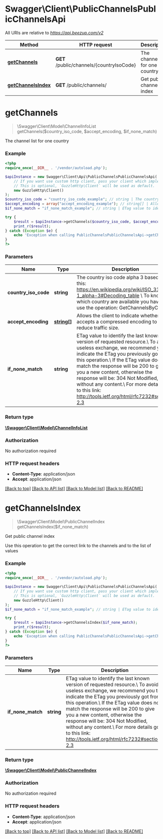 # Swagger\Client\PublicChannelsPublicChannelsApi

All URIs are relative to *https://api.beezup.com/v2*

Method | HTTP request | Description
------------- | ------------- | -------------
[**getChannels**](PublicChannelsPublicChannelsApi.md#getChannels) | **GET** /public/channels/{countryIsoCode} | The channel list for one country
[**getChannelsIndex**](PublicChannelsPublicChannelsApi.md#getChannelsIndex) | **GET** /public/channels/ | Get public channel index


# **getChannels**
> \Swagger\Client\Model\ChannelInfoList getChannels($country_iso_code, $accept_encoding, $if_none_match)

The channel list for one country

### Example
```php
<?php
require_once(__DIR__ . '/vendor/autoload.php');

$apiInstance = new Swagger\Client\Api\PublicChannelsPublicChannelsApi(
    // If you want use custom http client, pass your client which implements `GuzzleHttp\ClientInterface`.
    // This is optional, `GuzzleHttp\Client` will be used as default.
    new GuzzleHttp\Client()
);
$country_iso_code = "country_iso_code_example"; // string | The country iso code alpha 3 based on this: https://en.wikipedia.org/wiki/ISO_3166-1_alpha-3#Decoding_table \\ To know which country are available you have to use the operation: GetChannelsByCountry
$accept_encoding = array("accept_encoding_example"); // string[] | Allows the client to indicate whether it accepts a compressed encoding to reduce traffic size.
$if_none_match = "if_none_match_example"; // string | ETag value to identify the last known version of requested resource.\\ To avoid useless exchange, we recommend you to indicate the ETag you previously got from this operation.\\ If the ETag value does not match the response will be 200 to give you a new content, otherwise the response will be: 304 Not Modified, without any content.\\ For more details go to this link: http://tools.ietf.org/html/rfc7232#section-2.3

try {
    $result = $apiInstance->getChannels($country_iso_code, $accept_encoding, $if_none_match);
    print_r($result);
} catch (Exception $e) {
    echo 'Exception when calling PublicChannelsPublicChannelsApi->getChannels: ', $e->getMessage(), PHP_EOL;
}
?>
```

### Parameters

Name | Type | Description  | Notes
------------- | ------------- | ------------- | -------------
 **country_iso_code** | **string**| The country iso code alpha 3 based on this: https://en.wikipedia.org/wiki/ISO_3166-1_alpha-3#Decoding_table \\ To know which country are available you have to use the operation: GetChannelsByCountry |
 **accept_encoding** | [**string[]**](../Model/string.md)| Allows the client to indicate whether it accepts a compressed encoding to reduce traffic size. |
 **if_none_match** | **string**| ETag value to identify the last known version of requested resource.\\ To avoid useless exchange, we recommend you to indicate the ETag you previously got from this operation.\\ If the ETag value does not match the response will be 200 to give you a new content, otherwise the response will be: 304 Not Modified, without any content.\\ For more details go to this link: http://tools.ietf.org/html/rfc7232#section-2.3 | [optional]

### Return type

[**\Swagger\Client\Model\ChannelInfoList**](../Model/ChannelInfoList.md)

### Authorization

No authorization required

### HTTP request headers

 - **Content-Type**: application/json
 - **Accept**: application/json

[[Back to top]](#) [[Back to API list]](../../README.md#documentation-for-api-endpoints) [[Back to Model list]](../../README.md#documentation-for-models) [[Back to README]](../../README.md)

# **getChannelsIndex**
> \Swagger\Client\Model\PublicChannelIndex getChannelsIndex($if_none_match)

Get public channel index

Use this operation to get the correct link to the channels and to the list of values

### Example
```php
<?php
require_once(__DIR__ . '/vendor/autoload.php');

$apiInstance = new Swagger\Client\Api\PublicChannelsPublicChannelsApi(
    // If you want use custom http client, pass your client which implements `GuzzleHttp\ClientInterface`.
    // This is optional, `GuzzleHttp\Client` will be used as default.
    new GuzzleHttp\Client()
);
$if_none_match = "if_none_match_example"; // string | ETag value to identify the last known version of requested resource.\\ To avoid useless exchange, we recommend you to indicate the ETag you previously got from this operation.\\ If the ETag value does not match the response will be 200 to give you a new content, otherwise the response will be: 304 Not Modified, without any content.\\ For more details go to this link: http://tools.ietf.org/html/rfc7232#section-2.3

try {
    $result = $apiInstance->getChannelsIndex($if_none_match);
    print_r($result);
} catch (Exception $e) {
    echo 'Exception when calling PublicChannelsPublicChannelsApi->getChannelsIndex: ', $e->getMessage(), PHP_EOL;
}
?>
```

### Parameters

Name | Type | Description  | Notes
------------- | ------------- | ------------- | -------------
 **if_none_match** | **string**| ETag value to identify the last known version of requested resource.\\ To avoid useless exchange, we recommend you to indicate the ETag you previously got from this operation.\\ If the ETag value does not match the response will be 200 to give you a new content, otherwise the response will be: 304 Not Modified, without any content.\\ For more details go to this link: http://tools.ietf.org/html/rfc7232#section-2.3 | [optional]

### Return type

[**\Swagger\Client\Model\PublicChannelIndex**](../Model/PublicChannelIndex.md)

### Authorization

No authorization required

### HTTP request headers

 - **Content-Type**: application/json
 - **Accept**: application/json

[[Back to top]](#) [[Back to API list]](../../README.md#documentation-for-api-endpoints) [[Back to Model list]](../../README.md#documentation-for-models) [[Back to README]](../../README.md)


